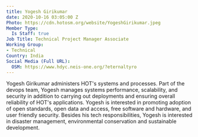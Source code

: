 ```yaml
---
title: Yogesh Girikumar
date: 2020-10-16 03:05:00 Z
Photo: https://cdn.hotosm.org/website/YogeshGirikumar.jpeg
Member Type:
  Is Staff: true
Job Title: Technical Project Manager Associate
Working Group:
- Technical
Country: India
Social Media (Full URL):
  OSM: https://www.hdyc.neis-one.org/?eternaltyro
---
```


Yogesh Girikumar administers HOT's systems and processes. Part of the devops team, Yogesh manages systems performance, scalability, and security in addition to carrying out deployments and ensuring overall reliability of HOT's applications. Yogesh is interested in promoting adoption of open standards, open data and access, free software and hardware, and user friendly security. Besides his tech responsibilities, Yogesh is interested in disaster management, environmental conservation and sustainable development.

